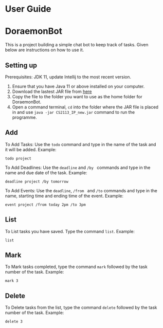 # User Guide

# DoraemonBot

This is a project building a simple chat bot to keep track of tasks. Given below are instructions on how to use it.

## Setting up 

Prerequisites: JDK 11, update Intellij to the most recent version.

1. Ensure that you have Java 11 or above installed on your computer.
1. Download the lastest JAR file from [here](https://github.com/SharlynLui/ip/releases/tag/A-Release)
2. Copy the file to the folder you want to use as the home folder for DoraemonBot.
3. Open a command terminal, `cd` into the folder where the JAR file is placed in and use `java -jar CS2113_IP_new.jar` command to run the programme.

## Add
To Add Tasks: Use the `todo` command and type in the name of the task and it will be added.
Example:
```
todo project
```

To Add Deadlines: Use the `deadline` and `/by ` commands and type in the name and due date of the task.
Example:
```
deadline project /by tomorrow
```

To Add Events: Use the `deadline`, `/from ` and `/to` commands and type in the name, starting time and ending time of the event.
Example:
```
event project /from today 2pm /to 3pm
```

## List
To List tasks you have saved. Type the command `list`.
Example:
```
list
```

## Mark
To Mark tasks completed, type the command `mark` followed by the task number of the task.
Example:
```
mark 3
```

## Delete
To Delete tasks from the list, type the command `delete` followed by the task number of the task.
Example:
```
delete 3
```





